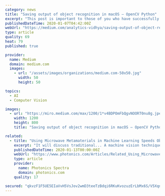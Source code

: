 ```yaml
---
category: news
title: "Saving output of object recognition in macOS — OpenCV Python"
excerpt: "This post is important to those of you who have successfully worked on your object detection task. I did some research on the process of saving the output of object detection on OpenCV in Python ..."
publishedDateTime: 2020-01-07T04:42:00Z
webUrl: "https://medium.com/analytics-vidhya/saving-output-of-object-recognition-in-macos-opencv-python-5914bb5d9ca8"
type: article
quality: 69
heat: 79
published: true

provider:
  name: Medium
  domain: medium.com
  images:
    - url: "/assets/images/organizations/medium.com-50x50.jpg"
      width: 50
      height: 50

topics:
  - AI
  - Computer Vision

images:
  - url: "https://miro.medium.com/max/1200/1*v4BDPOmFbQgvNOORT0nu8g.jpeg"
    width: 1200
    height: 800
    title: "Saving output of object recognition in macOS — OpenCV Python"

related:
  - title: "Using Microwave Metamaterials in Machine Learning Speeds Object Recognition"
    excerpt: "It will discuss traditional... A machine vision technique that compares a template of the desired image (the correlation kernel) with the actual camera image of an object and generates a new image (the correlation image) that... A visual system including a ..."
    publishedDateTime: 2020-01-13T00:00:00Z
    webUrl: "https://www.photonics.com/Articles/Related_Using_Microwave_Metamaterials_in_Machine/ar65455"
    type: article
    provider:
      name: Photonics Spectra
      domain: photonics.com
    quality: 17

secured: "qkvzF1F5UE5EIaVvH5VsJov2wmD3teeTzBdqi6RKuKvozuzErLbMx6S/V5Xqnsrb2A1BUyFGKzyZTlUD6vrxSwAKIeB0AKeo24ZEEM4mL52HHmXeb/3QhMxumdczbaBKc74qa8YGx5QSrBpVSjIf7ZaXhSwABqAXfM+J/grY50RdliGN7qBPfh0vNFhNSClEglt+5wkzbpxKeZvZPe9KsjJqNsnF1fGlXC8d1NWncxaCBghwv0MMMXz0UwOUi7go/kv+x23AixZLBkaogOHOK/Umimeevc941m+yYSwayLHmrlPJheBdvzf+gBdFJYrW;dMLpTi4nwVzohw9lPfAHtg=="
---
```



